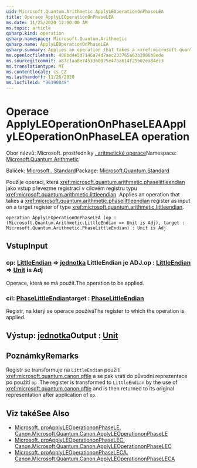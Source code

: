 ```yaml
---
uid: Microsoft.Quantum.Arithmetic.ApplyLEOperationOnPhaseLEA
title: Operace ApplyLEOperationOnPhaseLEA
ms.date: 11/25/2020 12:00:00 AM
ms.topic: article
qsharp.kind: operation
qsharp.namespace: Microsoft.Quantum.Arithmetic
qsharp.name: ApplyLEOperationOnPhaseLEA
qsharp.summary: Applies an operation that takes a <xref:microsoft.quantum.arithmetic.phaselittleendian> register as input on a target register of type <xref:microsoft.quantum.arithmetic.littleendian>.
ms.openlocfilehash: 408bd4e5d7146a74d7aec233765a63b2086b8ede
ms.sourcegitcommit: a87c1aa8e7453360025e47ba614f25b02ea84ec3
ms.translationtype: MT
ms.contentlocale: cs-CZ
ms.lasthandoff: 11/26/2020
ms.locfileid: "96190849"
---
```

# <a name="applyleoperationonphaselea-operation"></a><span data-ttu-id="03605-102">Operace ApplyLEOperationOnPhaseLEA</span><span class="sxs-lookup"><span data-stu-id="03605-102">ApplyLEOperationOnPhaseLEA operation</span></span>

<span data-ttu-id="03605-103">Obor názvů: Microsoft. prostředníky [. aritmetické operace](xref:Microsoft.Quantum.Arithmetic)</span><span class="sxs-lookup"><span data-stu-id="03605-103">Namespace: [Microsoft.Quantum.Arithmetic](xref:Microsoft.Quantum.Arithmetic)</span></span>

<span data-ttu-id="03605-104">Balíček: [Microsoft.. Standard](https://nuget.org/packages/Microsoft.Quantum.Standard)</span><span class="sxs-lookup"><span data-stu-id="03605-104">Package: [Microsoft.Quantum.Standard](https://nuget.org/packages/Microsoft.Quantum.Standard)</span></span>


<span data-ttu-id="03605-105">Použije operaci, která <xref:microsoft.quantum.arithmetic.phaselittleendian> jako vstup převezme registraci v cílovém registru typu <xref:microsoft.quantum.arithmetic.littleendian> .</span><span class="sxs-lookup"><span data-stu-id="03605-105">Applies an operation that takes a <xref:microsoft.quantum.arithmetic.phaselittleendian> register as input on a target register of type <xref:microsoft.quantum.arithmetic.littleendian>.</span></span>

```qsharp
operation ApplyLEOperationOnPhaseLEA (op : (Microsoft.Quantum.Arithmetic.LittleEndian => Unit is Adj), target : Microsoft.Quantum.Arithmetic.PhaseLittleEndian) : Unit is Adj
```


## <a name="input"></a><span data-ttu-id="03605-106">Vstup</span><span class="sxs-lookup"><span data-stu-id="03605-106">Input</span></span>

### <a name="op--littleendian--unit--is-adj"></a><span data-ttu-id="03605-107">op: [LittleEndian](xref:Microsoft.Quantum.Arithmetic.LittleEndian) => [jednotka](xref:microsoft.quantum.lang-ref.unit) LittleEndian je ADJ.</span><span class="sxs-lookup"><span data-stu-id="03605-107">op : [LittleEndian](xref:Microsoft.Quantum.Arithmetic.LittleEndian) => [Unit](xref:microsoft.quantum.lang-ref.unit)  is Adj</span></span>

<span data-ttu-id="03605-108">Operace, která se má použít.</span><span class="sxs-lookup"><span data-stu-id="03605-108">The operation to be applied.</span></span>


### <a name="target--phaselittleendian"></a><span data-ttu-id="03605-109">cíl: [PhaseLittleEndian](xref:Microsoft.Quantum.Arithmetic.PhaseLittleEndian)</span><span class="sxs-lookup"><span data-stu-id="03605-109">target : [PhaseLittleEndian](xref:Microsoft.Quantum.Arithmetic.PhaseLittleEndian)</span></span>

<span data-ttu-id="03605-110">Registr, na který se operace používá</span><span class="sxs-lookup"><span data-stu-id="03605-110">The register to which the operation is applied.</span></span>



## <a name="output--unit"></a><span data-ttu-id="03605-111">Výstup: [jednotka](xref:microsoft.quantum.lang-ref.unit)</span><span class="sxs-lookup"><span data-stu-id="03605-111">Output : [Unit](xref:microsoft.quantum.lang-ref.unit)</span></span>



## <a name="remarks"></a><span data-ttu-id="03605-112">Poznámky</span><span class="sxs-lookup"><span data-stu-id="03605-112">Remarks</span></span>

<span data-ttu-id="03605-113">Registr se transformuje na `LittleEndian` použití <xref:microsoft.quantum.canon.qftle> a se pak vrátí do původní reprezentace po použití `op` .</span><span class="sxs-lookup"><span data-stu-id="03605-113">The register is transformed to `LittleEndian` by the use of <xref:microsoft.quantum.canon.qftle> and is then returned to its original representation after application of `op`.</span></span>

## <a name="see-also"></a><span data-ttu-id="03605-114">Viz také</span><span class="sxs-lookup"><span data-stu-id="03605-114">See Also</span></span>

- [<span data-ttu-id="03605-115">Microsoft. proApplyLEOperationonPhaseLE. Canon.</span><span class="sxs-lookup"><span data-stu-id="03605-115">Microsoft.Quantum.Canon.ApplyLEOperationonPhaseLE</span></span>](xref:Microsoft.Quantum.Canon.ApplyLEOperationonPhaseLE)
- [<span data-ttu-id="03605-116">Microsoft. proApplyLEOperationonPhaseLEC. Canon.</span><span class="sxs-lookup"><span data-stu-id="03605-116">Microsoft.Quantum.Canon.ApplyLEOperationonPhaseLEC</span></span>](xref:Microsoft.Quantum.Canon.ApplyLEOperationonPhaseLEC)
- [<span data-ttu-id="03605-117">Microsoft. proApplyLEOperationonPhaseLECA. Canon.</span><span class="sxs-lookup"><span data-stu-id="03605-117">Microsoft.Quantum.Canon.ApplyLEOperationonPhaseLECA</span></span>](xref:Microsoft.Quantum.Canon.ApplyLEOperationonPhaseLECA)